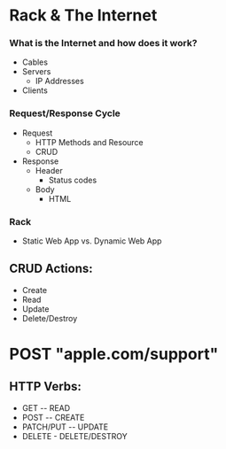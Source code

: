 # Rack & The Internet

### What is the Internet and how does it work?

- Cables
- Servers
  - IP Addresses
- Clients

### Request/Response Cycle

- Request
  - HTTP Methods and Resource
  - CRUD
- Response
  - Header
    - Status codes
  - Body
    - HTML

### Rack

- Static Web App vs. Dynamic Web App

## CRUD Actions:

- Create
- Read
- Update
- Delete/Destroy

# POST "apple.com/support"

## HTTP Verbs:

- GET -- READ
- POST -- CREATE
- PATCH/PUT -- UPDATE
- DELETE - DELETE/DESTROY
